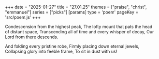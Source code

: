 +++
date = "2025-01-27"
title = "27.01.25"
themes = ["praise", "christ", "emmanuel"]
series = ["picks"]
[params]
  type = 'poem'
  pageKey = 'src/poem.js'
+++

Condescension from the highest peak,
The lofty mount that pats the head of distant space,
Transcending all of time and every whisper of decay,
Our Lord from there descends.

And folding every pristine robe,
Firmly placing down eternal jewels,
Collapsing glory into feeble frame,
To sit in dust with us!
